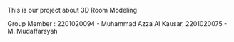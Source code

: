 This is our project about 3D Room Modeling

Group Member : 2201020094 - Muhammad Azza Al Kausar, 2201020075 - M. Mudaffarsyah 
